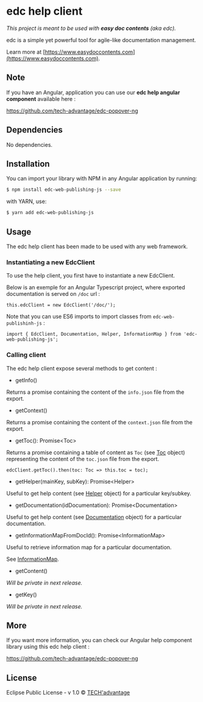 # edc help client
_This project is meant to be used with **easy doc contents** (aka edc)._

edc is a simple yet powerful tool for agile-like documentation
management.

Learn more at [https://www.easydoccontents.com](https://www.easydoccontents.com).

## Note

If you have an Angular, application you can use our **edc help angular component** available here :

https://github.com/tech-advantage/edc-popover-ng


## Dependencies

No dependencies.


## Installation
You can import your library with NPM in any Angular application by running:

```bash
$ npm install edc-web-publishing-js --save
```

with YARN, use:

```bash
$ yarn add edc-web-publishing-js

```

## Usage

The edc help client has been made to be used with any web framework.

### Instantiating a new EdcClient

To use the help client, you first have to instantiate a new EdcClient.

Below is an exemple for an Angular Typescript project, where exported documentation is served on `/doc` url :

```
this.edcClient = new EdcClient('/doc/');
```

Note that you can use ES6 imports to import classes from `edc-web-publishinh-js` :

```
import { EdcClient, Documentation, Helper, InformationMap } from 'edc-web-publishing-js';
```

### Calling client 

The edc help client expose several methods to get content :

* getInfo()

Returns a promise containing the content of the `info.json` file  from the export.

* getContext()

Returns a promise containing the content of the `context.json` file  from the export.

* getToc(): Promise\<Toc\>

Returns a promise containing a table of content as `Toc` (see [Toc](https://github.com/tech-advantage/edc-web-publishing-js/blob/master/src/entities/toc.ts) object) representing the content of the `toc.json` file  from the export.

```
edcClient.getToc().then(toc: Toc => this.toc = toc);
```

* getHelper(mainKey, subKey): Promise\<Helper\>

Useful to get help content (see [Helper](https://github.com/tech-advantage/edc-web-publishing-js/blob/master/src/entities/helper.ts) object) for a particular key/subkey.

* getDocumentation(idDocumentation): Promise\<Documentation\>

Useful to get help content (see [Documentation](https://github.com/tech-advantage/edc-web-publishing-js/blob/master/src/entities/documentation.ts) object) for a particular documentation.

* getInformationMapFromDocId(): Promise\<InformationMap\>

Useful to retrieve information map for a particular documentation.

See [InformationMap](https://github.com/tech-advantage/edc-web-publishing-js/blob/master/src/entities/information-map.ts).

* getContent()

_Will be private in next release._

* getKey()

_Will be private in next release._

## More

If you want more information, you can check our Angular help component library using this edc help client :

https://github.com/tech-advantage/edc-popover-ng


## License

Eclipse Public License - v 1.0 © [TECH'advantage](mailto:contact@tech-advantage.com)


